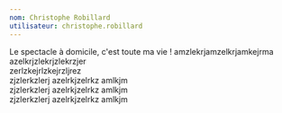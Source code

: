 ```yaml
---
nom: Christophe Robillard
utilisateur: christophe.robillard
---
```

<p>Le spectacle à domicile, c'est toute ma vie ! amzlekrjamzelkrjamkejrma<br>
azelkrjzlekrjzlekrzjer<br>
zerlzkejrlzkejrzljrez<br>
zjzlerkzlerj azelrkjzelrkz amlkjm<br>
zjzlerkzlerj azelrkjzelrkz amlkjm<br>
zjzlerkzlerj azelrkjzelrkz amlkjm<br>

